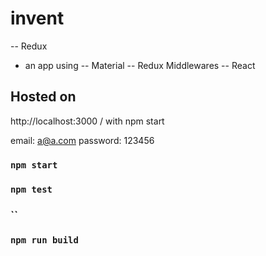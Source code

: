 # invent

  -- Redux
- an app using
  -- Material
  -- Redux Middlewares
  -- React

## Hosted on

http://localhost:3000 / with npm start

email: a@a.com
password: 123456

### `npm start`

### `npm test`

### ``

### `npm run build`
